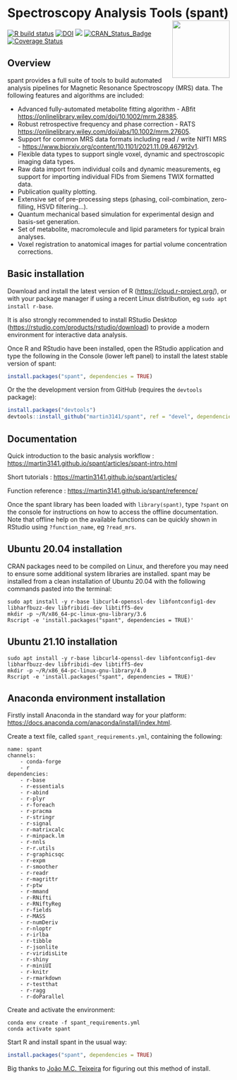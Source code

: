 
<!-- README.md is generated from README.Rmd. Please edit that file -->

# Spectroscopy Analysis Tools (spant) <img src="man/figures/logo.png" align="right" width=130/>

[![R build
status](https://github.com/martin3141/spant/workflows/R-CMD-check/badge.svg)](https://github.com/martin3141/spant/actions)
[![DOI](https://joss.theoj.org/papers/10.21105/joss.03646/status.svg)](https://doi.org/10.21105/joss.03646)
[![](http://cranlogs.r-pkg.org/badges/spant)](http://cran.rstudio.com/web/packages/spant/index.html)
[![CRAN\_Status\_Badge](http://www.r-pkg.org/badges/version/spant)](https://cran.r-project.org/package=spant)
[![Coverage
Status](https://coveralls.io/repos/github/martin3141/spant/badge.svg?branch=master)](https://coveralls.io/github/martin3141/spant?branch=master)

## Overview

spant provides a full suite of tools to build automated analysis
pipelines for Magnetic Resonance Spectroscopy (MRS) data. The following
features and algorithms are included:

-   Advanced fully-automated metabolite fitting algorithm - ABfit
    <https://onlinelibrary.wiley.com/doi/10.1002/mrm.28385>.
-   Robust retrospective frequency and phase correction - RATS
    <https://onlinelibrary.wiley.com/doi/abs/10.1002/mrm.27605>.
-   Support for common MRS data formats including read / write NIfTI
    MRS - <https://www.biorxiv.org/content/10.1101/2021.11.09.467912v1>.
-   Flexible data types to support single voxel, dynamic and
    spectroscopic imaging data types.
-   Raw data import from individual coils and dynamic measurements, eg
    support for importing individual FIDs from Siemens TWIX formatted
    data.
-   Publication quality plotting.
-   Extensive set of pre-processing steps (phasing, coil-combination,
    zero-filling, HSVD filtering…).
-   Quantum mechanical based simulation for experimental design and
    basis-set generation.
-   Set of metabolite, macromolecule and lipid parameters for typical
    brain analyses.
-   Voxel registration to anatomical images for partial volume
    concentration corrections.

## Basic installation

Download and install the latest version of R
(<https://cloud.r-project.org/>), or with your package manager if using
a recent Linux distribution, eg `sudo apt install r-base`.

It is also strongly recommended to install RStudio Desktop
(<https://rstudio.com/products/rstudio/download>) to provide a modern
environment for interactive data analysis.

Once R and RStudio have been installed, open the RStudio application and
type the following in the Console (lower left panel) to install the
latest stable version of spant:

``` r
install.packages("spant", dependencies = TRUE)
```

Or the the development version from GitHub (requires the `devtools`
package):

``` r
install.packages("devtools")
devtools::install_github("martin3141/spant", ref = "devel", dependencies = TRUE)
```

## Documentation

Quick introduction to the basic analysis workflow :
<https://martin3141.github.io/spant/articles/spant-intro.html>

Short tutorials : <https://martin3141.github.io/spant/articles/>

Function reference : <https://martin3141.github.io/spant/reference/>

Once the spant library has been loaded with `library(spant)`, type
`?spant` on the console for instructions on how to access the offline
documentation. Note that offline help on the available functions can be
quickly shown in RStudio using `?function_name`, eg `?read_mrs`.

## Ubuntu 20.04 installation

CRAN packages need to be compiled on Linux, and therefore you may need
to ensure some additional system libraries are installed. spant may be
installed from a clean installation of Ubuntu 20.04 with the following
commands pasted into the terminal:

``` ubuntu
sudo apt install -y r-base libcurl4-openssl-dev libfontconfig1-dev libharfbuzz-dev libfribidi-dev libtiff5-dev
mkdir -p ~/R/x86_64-pc-linux-gnu-library/3.6
Rscript -e 'install.packages("spant", dependencies = TRUE)'
```

## Ubuntu 21.10 installation

``` ubuntu
sudo apt install -y r-base libcurl4-openssl-dev libfontconfig1-dev libharfbuzz-dev libfribidi-dev libtiff5-dev
mkdir -p ~/R/x86_64-pc-linux-gnu-library/4.0
Rscript -e 'install.packages("spant", dependencies = TRUE)'
```

## Anaconda environment installation

Firstly install Anaconda in the standard way for your platform:
<https://docs.anaconda.com/anaconda/install/index.html>.

Create a text file, called `spant_requirements.yml`, containing the
following:

``` conda
name: spant
channels:
    - conda-forge
    - r
dependencies:
    - r-base
    - r-essentials
    - r-abind
    - r-plyr
    - r-foreach
    - r-pracma
    - r-stringr
    - r-signal
    - r-matrixcalc
    - r-minpack.lm
    - r-nnls
    - r-r.utils
    - r-graphicsqc
    - r-expm
    - r-smoother
    - r-readr
    - r-magrittr
    - r-ptw
    - r-mmand
    - r-RNifti
    - r-RNiftyReg
    - r-fields
    - r-MASS
    - r-numDeriv
    - r-nloptr
    - r-irlba
    - r-tibble
    - r-jsonlite
    - r-viridisLite
    - r-shiny
    - r-miniUI
    - r-knitr
    - r-rmarkdown
    - r-testthat
    - r-ragg
    - r-doParallel
```

Create and activate the environment:

``` conda
conda env create -f spant_requirements.yml
conda activate spant
```

Start R and install spant in the usual way:

``` r
install.packages("spant", dependencies = TRUE)
```

Big thanks to [João M.C. Teixeira](https://github.com/joaomcteixeira)
for figuring out this method of install.
